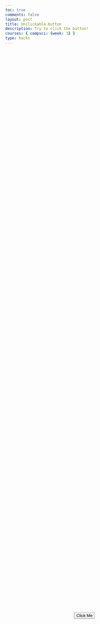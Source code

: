 ```yaml
---
toc: true
comments: false
layout: post
title: Unclickable button
description: Try to click the button!
courses: { compsci: {week: 3} }
type: hacks
---
```

 <style>
        #moveButton {
            position: absolute;
            left: 50%;
            top: 50%;
            /* Fine-tune the centering by moving the button back by half of its own width and height */
            transform: translate(-50%, -50%);
        }
    </style>
<body>
    <button id="moveButton">Click Me</button>
    <script>
        const button = document.getElementById('moveButton');
        button.addEventListener('click', () => {
            const maxX = window.innerWidth - button.clientWidth;
            const maxY = window.innerHeight - button.clientHeight;
            const randomX = Math.floor(Math.random() * maxX);
            const randomY = Math.floor(Math.random() * maxY);
            button.style.left = randomX + 'px';
            button.style.top = randomY + 'px';
        });
    </script>